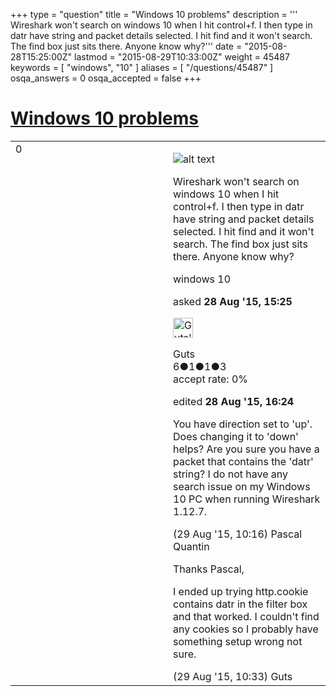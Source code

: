 +++
type = "question"
title = "Windows 10 problems"
description = ''' Wireshark won&#x27;t search on windows 10 when I hit control+f. I then type in datr have string and packet details selected. I hit find and it won&#x27;t search. The find box just sits there. Anyone know why?'''
date = "2015-08-28T15:25:00Z"
lastmod = "2015-08-29T10:33:00Z"
weight = 45487
keywords = [ "windows", "10" ]
aliases = [ "/questions/45487" ]
osqa_answers = 0
osqa_accepted = false
+++

<div class="headNormal">

# [Windows 10 problems](/questions/45487/windows-10-problems)

</div>

<div id="main-body">

<div id="askform">

<table id="question-table" style="width:100%;"><colgroup><col style="width: 50%" /><col style="width: 50%" /></colgroup><tbody><tr class="odd"><td style="width: 30px; vertical-align: top"><div class="vote-buttons"><span id="post-45487-upvote" class="ajax-command post-vote up" rel="nofollow" title="I like this post (click again to cancel)"> </span><div id="post-45487-score" class="post-score" title="current number of votes">0</div><span id="post-45487-downvote" class="ajax-command post-vote down" rel="nofollow" title="I dont like this post (click again to cancel)"> </span> <span id="favorite-mark" class="ajax-command favorite-mark" rel="nofollow" title="mark/unmark this question as favorite (click again to cancel)"> </span><div id="favorite-count" class="favorite-count"></div></div></td><td><div id="item-right"><div class="question-body"><p><img src="https://osqa-ask.wireshark.org/upfiles/wireshark_6iQXy2L.png" alt="alt text" /></p><p>Wireshark won't search on windows 10 when I hit control+f. I then type in datr have string and packet details selected. I hit find and it won't search. The find box just sits there. Anyone know why?</p></div><div id="question-tags" class="tags-container tags"><span class="post-tag tag-link-windows" rel="tag" title="see questions tagged &#39;windows&#39;">windows</span> <span class="post-tag tag-link-10" rel="tag" title="see questions tagged &#39;10&#39;">10</span></div><div id="question-controls" class="post-controls"></div><div class="post-update-info-container"><div class="post-update-info post-update-info-user"><p>asked <strong>28 Aug '15, 15:25</strong></p><img src="https://secure.gravatar.com/avatar/0e0e8e24a459ba0e66983bed2e277847?s=32&amp;d=identicon&amp;r=g" class="gravatar" width="32" height="32" alt="Guts&#39;s gravatar image" /><p><span>Guts</span><br />
<span class="score" title="6 reputation points">6</span><span title="1 badges"><span class="badge1">●</span><span class="badgecount">1</span></span><span title="1 badges"><span class="silver">●</span><span class="badgecount">1</span></span><span title="3 badges"><span class="bronze">●</span><span class="badgecount">3</span></span><br />
<span class="accept_rate" title="Rate of the user&#39;s accepted answers">accept rate:</span> <span title="Guts has no accepted answers">0%</span></p></img></div><div class="post-update-info post-update-info-edited"><p><span> edited <strong>28 Aug '15, 16:24</strong> </span></p></div></div><div id="comments-container-45487" class="comments-container"><span id="45512"></span><div id="comment-45512" class="comment"><div id="post-45512-score" class="comment-score"></div><div class="comment-text"><p>You have direction set to 'up'. Does changing it to 'down' helps? Are you sure you have a packet that contains the 'datr' string? I do not have any search issue on my Windows 10 PC when running Wireshark 1.12.7.</p></div><div id="comment-45512-info" class="comment-info"><span class="comment-age">(29 Aug '15, 10:16)</span> <span class="comment-user userinfo">Pascal Quantin</span></div></div><span id="45513"></span><div id="comment-45513" class="comment"><div id="post-45513-score" class="comment-score"></div><div class="comment-text"><p>Thanks Pascal,</p><p>I ended up trying http.cookie contains datr in the filter box and that worked. I couldn't find any cookies so I probably have something setup wrong not sure.</p></div><div id="comment-45513-info" class="comment-info"><span class="comment-age">(29 Aug '15, 10:33)</span> <span class="comment-user userinfo">Guts</span></div></div></div><div id="comment-tools-45487" class="comment-tools"></div><div class="clear"></div><div id="comment-45487-form-container" class="comment-form-container"></div><div class="clear"></div></div></td></tr></tbody></table>

</div>

</div>

